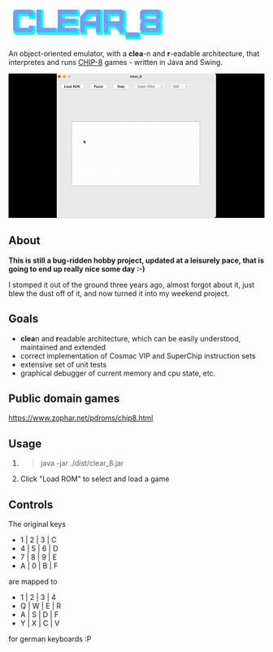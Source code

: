 ![clear_8](assets/logo.png)

An object-oriented emulator, with a **clea**-n and **r**-eadable architecture, that interpretes and runs [CHIP-8](https://en.wikipedia.org/wiki/CHIP-8) games - written in Java and Swing.

![clear_8](assets/demo.gif)

About
-----
**This is still a bug-ridden hobby project, updated at a leisurely pace, that is going to end up really nice some day :-)**

I stomped it out of the ground three years ago, almost forgot about it, just blew the dust off of it, and now turned it into my weekend project.

Goals
-----
* **clea**n and **r**eadable architecture, which can be easily understood, maintained and extended
* correct implementation of Cosmac VIP and SuperChip instruction sets
* extensive set of unit tests
* graphical debugger of current memory and cpu state, etc.


Public domain games
-------------------

https://www.zophar.net/pdroms/chip8.html

Usage
-----
1. > java -jar ./dist/clear_8.jar
2. Click "Load ROM" to select and load a game

Controls
--------

The original keys

* 1 | 2 | 3 | C
* 4 | 5 | 6 | D
* 7 | 8 | 9 | E
* A | 0 | B | F

are mapped to

* 1 | 2 | 3 | 4
* Q | W | E | R
* A | S | D | F
* Y | X | C | V

for german keyboards :P




